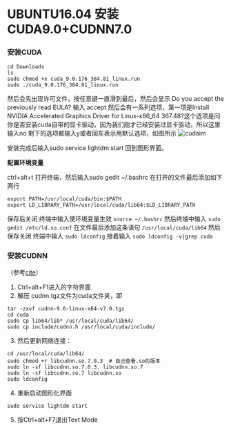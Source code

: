 # UBUNTU16.04 安装CUDA9.0+CUDNN7.0

### 安装CUDA
```
cd Downloads
ls
sudo chmod +x cuda_9.0.176_384.81_linux.run
sudo ./cuda_9.0.176_384.81_linux.run
```
然后会先出现许可文件，按任意键一直滑到最后，然后会显示
Do you accept the previously read EULA?
输入 accept
然后会有一系列选项，第一项是Install NVIDIA Accelerated Graphics Driver for Linux-x86_64 367.48?这个选项是问你是否安装cuda自带的显卡驱动，因为我们刚才已经安装过显卡驱动，所以这里输入no
剩下的选项都输入y或者回车表示用默认选项，如图所示
![cudaim](http://github.com/jinghongkyq/jinghongkyq.github.io/raw/master/data/cudaim.png)

安装完成后输入sudo service lightdm start 回到图形界面。

**配置环境变量**

ctrl+alt+t 打开终端，然后输入sudo gedit ~/.bashrc
在打开的文件最后添加如下两行
```
export PATH=/usr/local/cuda/bin:$PATH
export LD_LIBRARY_PATH=/usr/local/cuda/lib64:$LD_LIBRARY_PATH
```
保存后关闭
终端中输入使环境变量生效 ```source ~/.bashrc```
然后终端中输入 ```sudo gedit /etc/ld.so.conf```
在文件最后添加这条语句 ```/usr/local/cuda/lib64``` 然后保存关闭
终端中输入 ```sudo ldconfig```
接着输入 ```sudo ldconfig -v|grep cuda```


### 安装CUDNN

（参考[cite](https://blog.csdn.net/fdqw_sph/article/details/78745375)）
1. Ctrl+alt+F1进入的字符界面  
2. 解压 cudnn.tgz文件为cuda文件夹，即  
```
tar -zxvf cudnn-9.0-linux-x64-v7.0.tgz
cd cuda
sudo cp lib64/lib* /usr/local/cuda/lib64/    
sudo cp include/cudnn.h /usr/local/cuda/include/ 
```
3. 然后更新网络连接：  
```
cd /usr/local/cuda/lib64/  
sudo chmod +r libcudnn.so.7.0.3  # 自己查看.so的版本  
sudo ln -sf libcudnn.so.7.0.3. libcudnn.so.7  
sudo ln -sf libcudnn.so.7 libcudnn.so  
sudo ldconfig  
```
4. 重新启动图形化界面  
```
sudo service lightdm start
```
5. 按Ctrl+alt+F7退出Text Mode